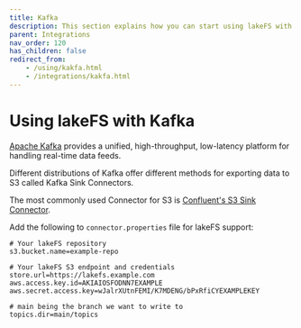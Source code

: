 ```yaml
---
title: Kafka
description: This section explains how you can start using lakeFS with Kafka using Confluent’s S3 Sink Connector.
parent: Integrations
nav_order: 120
has_children: false
redirect_from: 
    - /using/kakfa.html
    - /integrations/kakfa.html
---
```


# Using lakeFS with Kafka

[Apache Kafka](https://kafka.apache.org/) provides a unified, high-throughput, low-latency platform for handling real-time data feeds.

Different distributions of Kafka offer different methods for exporting data to S3 called Kafka Sink Connectors.

The most commonly used Connector for S3 is [Confluent's S3 Sink Connector](https://docs.confluent.io/current/connect/kafka-connect-s3/index.html).

Add the following to `connector.properties` file for lakeFS support:

```properties
# Your lakeFS repository
s3.bucket.name=example-repo

# Your lakeFS S3 endpoint and credentials
store.url=https://lakefs.example.com
aws.access.key.id=AKIAIOSFODNN7EXAMPLE
aws.secret.access.key=wJalrXUtnFEMI/K7MDENG/bPxRfiCYEXAMPLEKEY

# main being the branch we want to write to
topics.dir=main/topics 
```
